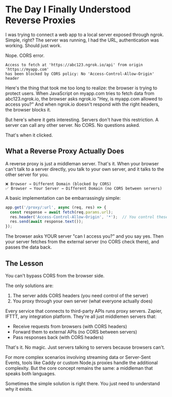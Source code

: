 # The Day I Finally Understood Reverse Proxies

I was trying to connect a web app to a local server exposed through ngrok. Simple, right? The server was running, I had the URL, authentication was working. Should just work.

Nope. CORS error.

```
Access to fetch at 'https://abc123.ngrok.io/api' from origin 'https://myapp.com' 
has been blocked by CORS policy: No 'Access-Control-Allow-Origin' header
```

Here's the thing that took me too long to realize: the browser is trying to protect users. When JavaScript on myapp.com tries to fetch data from abc123.ngrok.io, the browser asks ngrok.io "Hey, is myapp.com allowed to access you?" And when ngrok.io doesn't respond with the right headers, the browser blocks it.

But here's where it gets interesting. Servers don't have this restriction. A server can call any other server. No CORS. No questions asked.

That's when it clicked.

## What a Reverse Proxy Actually Does

A reverse proxy is just a middleman server. That's it. When your browser can't talk to a server directly, you talk to your own server, and it talks to the other server for you.

```
❌ Browser → Different Domain (blocked by CORS)
✅ Browser → Your Server → Different Domain (no CORS between servers)
```

A basic implementation can be embarrassingly simple:

```javascript
app.get('/proxy/:url', async (req, res) => {
  const response = await fetch(req.params.url);
  res.header('Access-Control-Allow-Origin', '*');  // You control these headers now!
  res.send(await response.text());
});
```

The browser asks YOUR server "can I access you?" and you say yes. Then your server fetches from the external server (no CORS check there), and passes the data back.

## The Lesson

You can't bypass CORS from the browser side.

The only solutions are:
1. The server adds CORS headers (you need control of the server)
2. You proxy through your own server (what everyone actually does)

Every service that connects to third-party APIs runs proxy servers. Zapier, IFTTT, any integration platform. They're all just middlemen servers that:
- Receive requests from browsers (with CORS headers)
- Forward them to external APIs (no CORS between servers)  
- Pass responses back (with CORS headers)

That's it. No magic. Just servers talking to servers because browsers can't.

For more complex scenarios involving streaming data or Server-Sent Events, tools like Caddy or custom Node.js proxies handle the additional complexity. But the core concept remains the same: a middleman that speaks both languages.

Sometimes the simple solution is right there. You just need to understand why it exists.